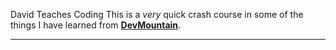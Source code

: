 David Teaches Coding
This is a _very_ quick crash course in some of the things I have learned from [__DevMountain__](www.devmountain.com "DevMountain's Homepage").

---
